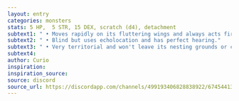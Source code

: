 ```yaml
---
layout: entry 
categories: monsters
stats: 5 HP,  5 STR, 15 DEX, scratch (d4), detachment
subtext1: " • Moves rapidly on its fluttering wings and always acts first."
subtext2: " • Blind but uses echolocation and has perfect hearing."
subtext3: " • Very territorial and won't leave its nesting grounds or chase unless provoked but shriek loudly to fend off."
subtext4: 
author: Curio
inspiration: 
inspiration_source: 
source: discord
source_url: https://discordapp.com/channels/499193406828838922/674544134798966806/700630310806749234
---
```

